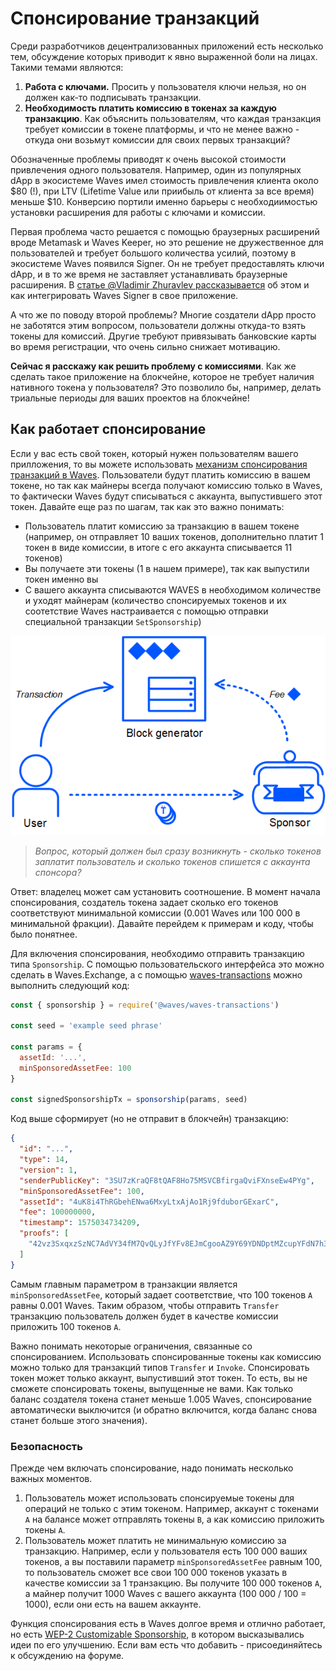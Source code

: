 # Спонсирование транзакций

Среди разработчиков децентрализованных приложений есть несколько тем, обсуждение которых приводит к явно выраженной боли на лицах. Такими темами являются:

1. **Работа с ключами.** Просить у пользователя ключи нельзя, но он должен как-то подписывать транзакции.
2. **Необходимость платить комиссию в токенах за каждую транзакцию**. Как объяснить пользователям, что каждая транзакция требует комиссии в токене платформы, и что не менее важно - откуда они возьмут комиссии для своих первых транзакций?

Обозначенные проблемы приводят к очень высокой стоимости привлечения одного пользователя. Например, один из популярных dApp в экосистеме Waves имел стоимость привлечения клиента около $80 (!), при LTV (Lifetime Value или приибыль от клиента за все время) меньше $10. Конверсию портили именно барьеры с необходиимостью установки расширения для работы с ключами и комиссии.

Первая проблема часто решается с помощью браузерных расширений вроде Metamask и Waves Keeper, но это решение не дружественное для пользователей и требует большого количества усилий, поэтому в экосистеме Waves появился Signer. Он не требует предоставлять ключи dApp, и в то же время не заставляет устанавливать браузерные расширения. В [статье @Vladimir Zhuravlev рассказывается](https://medium.com/@izhur27/getting-started-with-waves-signer-893017c9b7ae) об этом и как интегрировать Waves Signer в свое приложение.

А что же по поводу второй проблемы? Многие создатели dApp просто не заботятся этим вопросом, пользователи должны откуда-то взять токены для комиссий. Другие требуют привязывать банковские карты во время регистрации, что очень сильно снижает мотивацию.

**Сейчас я расскажу как решить проблему с комиссиями**. Как же сделать такое приложение на блокчейне, которое не требует наличия нативного токена у пользователя? Это позволило бы, например, делать триальные периоды для ваших проектов на блокчейне!

## Как работает спонсирование

Если у вас есть свой токен, который нужен пользователям вашего прилложения, то вы можете использовать [механизм спонсирования транзакций в Waves](https://docs.wavesplatform.com/en/blockchain/waves-protocol/sponsored-fee). Пользователи будут платить комиссию в вашем токене, но так как майнеры всегда получают комиссию только в Waves, то фактически Waves будут списываться с аккаунта, выпустившего этот токен. Давайте еще раз по шагам, так как это важно понимать:

- Пользователь платит комиссию за транзакцию в вашем токене (например, он отправляет 10 ваших токенов, дополнительно платит 1 токен в виде комиссии, в итоге с его аккаунта списывается 11 токенов)
- Вы получаете эти токены (1 в нашем примере), так как выпустили токен именно вы
- С вашего аккаунта списываются WAVES в необходимом количестве и уходят майнерам (количество спонсируемых токенов и их соотетствие Waves настраивается с помощью отправки специальной транзакции `SetSponsorship`)

![How sponsorship works](../../assets/4-2-1-sponsorship.png "How sponsorship works")

> *Вопрос, который должен был сразу возникнуть - сколько токенов заплатит пользователь и сколько токенов спишется с аккаунта спонсора?*

Ответ: владелец может сам установить соотношение. В момент начала спонсирования, создатель токена задает сколько его токенов соответствуют минимальной комиссии (0.001 Waves или 100 000 в минимальной фракции). Давайте перейдем к примерам и коду, чтобы было понятнее.

Для включения спонсирования, необходимо отправить транзакцию типа `Sponsorship`. С помощью пользовательского интерфейса это можно сделать в Waves.Exchange, а с помощью [waves-transactions](https://github.com/wavesplatform/waves-transactions) можно выполнить следующий код:

```js
const { sponsorship } = require('@waves/waves-transactions')

const seed = 'example seed phrase'

const params = {
  assetId: '...',
  minSponsoredAssetFee: 100
}

const signedSponsorshipTx = sponsorship(params, seed)
```

Код выше сформирует (но не отправит в блокчейн) транзакцию:

```json
{
  "id": "...",
  "type": 14,
  "version": 1,
  "senderPublicKey": "3SU7zKraQF8tQAF8Ho75MSVCBfirgaQviFXnseEw4PYg",
  "minSponsoredAssetFee": 100,
  "assetId": "4uK8i4ThRGbehENwa6MxyLtxAjAo1Rj9fduborGExarC",
  "fee": 100000000,
  "timestamp": 1575034734209,
  "proofs": [
    "42vz3SxqxzSzNC7AdVY34fM7QvQLyJfYFv8EJmCgooAZ9Y69YDNDptMZcupYFdN7h3C1dz2z6keKT9znbVBrikyG"
  ]
}
```

Самым главным параметром в транзакции является `minSponsoredAssetFee`, который задает соответствие, что 100 токенов `A` равны 0.001 Waves. Таким образом, чтобы отправить `Transfer` транзакцию пользователь должен будет в качестве комиссии приложить 100 токенов `A`.

Важно понимать некоторые ограничения, связанные со спонсированием. Использовать спонсированные токены как комиссию можно только для транзакций типов `Transfer` и `Invoke`. Спонсировать токен может только аккаунт, выпустивший этот токен. То есть, вы не сможете спонсировать токены, выпущенные не вами. Как только баланс создателя токена станет меньше 1.005 Waves, спонсирование автоматически выключится (и обратно включится, когда баланс снова станет больше этого значения).

### Безопасность

Прежде чем включать спонсирование, надо понимать несколько важных моментов.

1. Пользователь может использовать спонсируемые токены для операций не только с этим токеном. Например, аккаунт с токенами `A` на балансе может отправлять токены `B`, а как комиссию приложить токены `A`.
2. Пользователь может платить не минимальную комиссию за транзакцию. Например, если у пользователя есть 100 000 ваших токенов, а вы поставили параметр `minSponsoredAssetFee` равным 100, то пользователь сможет все свои 100 000 токенов указать в качестве комиссии за 1 транзакцию. Вы получите 100 000 токенов `A`, а майнер получит 1000 Waves с вашего аккаунта (100 000 / 100 = 1000), если они есть на вашем аккаунте.

Функция спонсирования есть в Waves долгое время и отлично работает, но есть [WEP-2 Customizable Sponsorship](https://forum.wavesplatform.com/t/wep-2-customizable-sponsorship/15880), в котором высказывались идеи по его улучшению. Если вам есть что добавить - присоединяйтесь к обсуждению на форуме.

